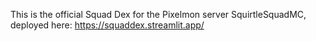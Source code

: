 This is the official Squad Dex for the Pixelmon server SquirtleSquadMC, deployed here: https://squaddex.streamlit.app/
